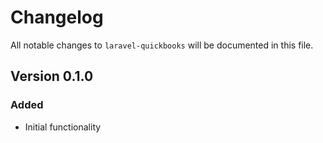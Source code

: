 # Changelog

All notable changes to `laravel-quickbooks` will be documented in this file.

## Version 0.1.0

### Added
- Initial functionality